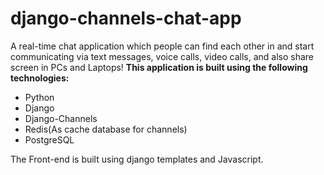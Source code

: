 # django-channels-chat-app
A real-time chat application which people can find each other in and start communicating via text messages, voice calls, video calls, and also share screen in PCs and Laptops!
**This application is built using the following technologies:**
* Python
* Django
* Django-Channels
* Redis(As cache database for channels)
* PostgreSQL

The Front-end is built using django templates and Javascript.
